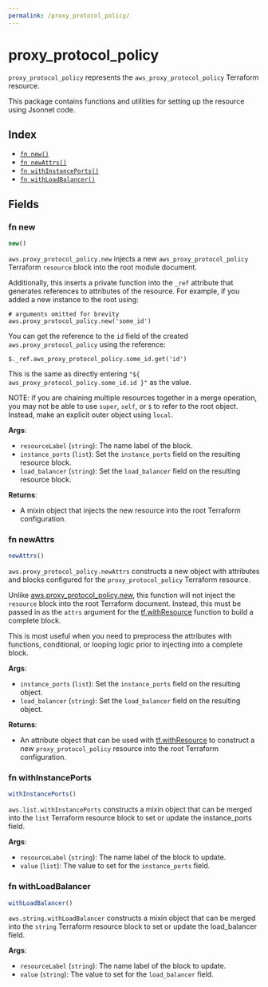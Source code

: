 ```yaml
---
permalink: /proxy_protocol_policy/
---
```


# proxy_protocol_policy

`proxy_protocol_policy` represents the `aws_proxy_protocol_policy` Terraform resource.



This package contains functions and utilities for setting up the resource using Jsonnet code.


## Index

* [`fn new()`](#fn-new)
* [`fn newAttrs()`](#fn-newattrs)
* [`fn withInstancePorts()`](#fn-withinstanceports)
* [`fn withLoadBalancer()`](#fn-withloadbalancer)

## Fields

### fn new

```ts
new()
```


`aws.proxy_protocol_policy.new` injects a new `aws_proxy_protocol_policy` Terraform `resource`
block into the root module document.

Additionally, this inserts a private function into the `_ref` attribute that generates references to attributes of the
resource. For example, if you added a new instance to the root using:

    # arguments omitted for brevity
    aws.proxy_protocol_policy.new('some_id')

You can get the reference to the `id` field of the created `aws.proxy_protocol_policy` using the reference:

    $._ref.aws_proxy_protocol_policy.some_id.get('id')

This is the same as directly entering `"${ aws_proxy_protocol_policy.some_id.id }"` as the value.

NOTE: if you are chaining multiple resources together in a merge operation, you may not be able to use `super`, `self`,
or `$` to refer to the root object. Instead, make an explicit outer object using `local`.

**Args**:
  - `resourceLabel` (`string`): The name label of the block.
  - `instance_ports` (`list`): Set the `instance_ports` field on the resulting resource block.
  - `load_balancer` (`string`): Set the `load_balancer` field on the resulting resource block.

**Returns**:
- A mixin object that injects the new resource into the root Terraform configuration.


### fn newAttrs

```ts
newAttrs()
```


`aws.proxy_protocol_policy.newAttrs` constructs a new object with attributes and blocks configured for the `proxy_protocol_policy`
Terraform resource.

Unlike [aws.proxy_protocol_policy.new](#fn-new), this function will not inject the `resource`
block into the root Terraform document. Instead, this must be passed in as the `attrs` argument for the
[tf.withResource](https://github.com/tf-libsonnet/core/tree/main/docs#fn-withresource) function to build a complete block.

This is most useful when you need to preprocess the attributes with functions, conditional, or looping logic prior to
injecting into a complete block.

**Args**:
  - `instance_ports` (`list`): Set the `instance_ports` field on the resulting object.
  - `load_balancer` (`string`): Set the `load_balancer` field on the resulting object.

**Returns**:
  - An attribute object that can be used with [tf.withResource](https://github.com/tf-libsonnet/core/tree/main/docs#fn-withresource) to construct a new `proxy_protocol_policy` resource into the root Terraform configuration.


### fn withInstancePorts

```ts
withInstancePorts()
```

`aws.list.withInstancePorts` constructs a mixin object that can be merged into the `list`
Terraform resource block to set or update the instance_ports field.



**Args**:
  - `resourceLabel` (`string`): The name label of the block to update.
  - `value` (`list`): The value to set for the `instance_ports` field.


### fn withLoadBalancer

```ts
withLoadBalancer()
```

`aws.string.withLoadBalancer` constructs a mixin object that can be merged into the `string`
Terraform resource block to set or update the load_balancer field.



**Args**:
  - `resourceLabel` (`string`): The name label of the block to update.
  - `value` (`string`): The value to set for the `load_balancer` field.
